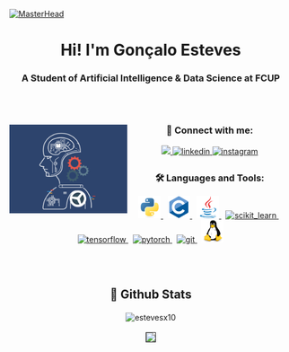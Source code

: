[![MasterHead](./Assets/Brain-Banner.png)](https://github.com/EstevesX10)
<h1 align="center">Hi! I'm Gonçalo Esteves</h1>
<h3 align="center">A Student of Artificial Intelligence & Data Science at FCUP</h3>

<br/>
<br/>

<div align="center">
    <img align="left" alt="Artificial Intelligence" width="210" src="./Assets/AI.gif" />
    <h3 align="center">💬 Connect with me:</h3>
    <div align="center">
        <a href="https://github.com/EstevesX10" target="_blank">
            <img src="https://img.shields.io/badge/GitHub-100000?style=for-the-badge&logo=github&logoColor=white" target="_blank">
        </a>
        <a href="https://linkedin.com" target="_blank">
            <img src=https://img.shields.io/badge/linkedin-%231E77B5.svg?&style=for-the-badge&logo=linkedin&logoColor=white alt=linkedin style="margin-bottom: 5px;" />
        </a>
        <a href="https://instagram.com" target="_blank">
            <img src=https://img.shields.io/badge/instagram-%23000000.svg?&style=for-the-badge&logo=instagram&logoColor=white alt=instagram style="margin-bottom: 5px;" />
        </a>  
    </div>
    <h3 align="center">🛠 Languages and Tools:</h3>
    <p align="center">
        <a href="https://www.python.org" target="_blank" rel="noreferrer">
            <img src="https://raw.githubusercontent.com/devicons/devicon/master/icons/python/python-original.svg" alt="python" width="40" height="40"/> 
        </a>&nbsp;
        <a href="https://www.cprogramming.com/" target="_blank" rel="noreferrer">
            <img src="https://raw.githubusercontent.com/devicons/devicon/master/icons/c/c-original.svg" alt="c" width="40" height="40"/>
        </a>&nbsp;
        <a href="https://www.java.com" target="_blank" rel="noreferrer">
            <img src="https://raw.githubusercontent.com/devicons/devicon/master/icons/java/java-original.svg" alt="java" width="40" height="40"/>
        </a>&nbsp;
        <a href="https://scikit-learn.org/" target="_blank" rel="noreferrer">
            <img src="https://upload.wikimedia.org/wikipedia/commons/0/05/Scikit_learn_logo_small.svg" alt="scikit_learn" width="40" height="40"/>
        </a>&nbsp;
        <a href="https://www.tensorflow.org" target="_blank" rel="noreferrer">
            <img src="https://www.vectorlogo.zone/logos/tensorflow/tensorflow-icon.svg" alt="tensorflow" width="40" height="40"/>
        </a>&nbsp;
        <a href="https://pytorch.org/" target="_blank" rel="noreferrer">
            <img src="https://www.vectorlogo.zone/logos/pytorch/pytorch-icon.svg" alt="pytorch" width="40" height="40"/>
        </a>&nbsp;
        <a href="https://git-scm.com/" target="_blank" rel="noreferrer">
            <img src="https://www.vectorlogo.zone/logos/git-scm/git-scm-icon.svg" alt="git" width="40" height="40"/>
        </a>&nbsp;
        <a href="https://www.linux.org/" target="_blank" rel="noreferrer">
            <img src="https://raw.githubusercontent.com/devicons/devicon/master/icons/linux/linux-original.svg" alt="linux" width="40" height="40"/>
        </a>
    </p>
    </div>

<br/>
<br/>

<h2 align="center">📝 Github Stats</h2>
<div align="center">
    <img align="center" src="https://github-readme-stats.vercel.app/api/top-langs?username=estevesx10&show_icons=true&locale=en&layout=compact&theme=dark" alt="estevesx10" />
    <br/>
    <br/>
    <img align="center" src="http://github-profile-summary-cards.vercel.app/api/cards/profile-details?username=EstevesX10&theme=dark" height="180em" border="1"/>
</div>
